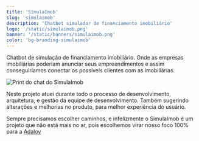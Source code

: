 ```yaml
---
title: 'SimulaImob'
slug: 'simulaimob'
description: 'Chatbot simulador de financiamento imobiliário'
logo: '/static/simulaimob.png'
banner: '/static/banners/simulaimob.png'
color: 'bg-branding-simulaimob'
---
```


Chatbot de simulação de financiamento imobiliário. Onde as empresas imobiliárias poderiam anunciar seus empreendimentos e assim conseguiriamos conectar os possíveis clientes com as imobiliárias.

![Print do chat do SimulaImob](/static/projetos/simulaimob.png "Print do chat do SimulaImob")

Neste projeto atuei durante todo o processo de desenvolvimento, arquitetura, e gestão da equipe de desenvolvimento. Também sugerindo alterações e melhorias no produto, para melhor experiência do usuário.

Sempre precisamos escolher caminhos, e infelizmente o SimulaImob é um projeto que não está mais no ar, pois escolhemos virar nosso foco 100% para a [Adalov](/projetos/adalov)
